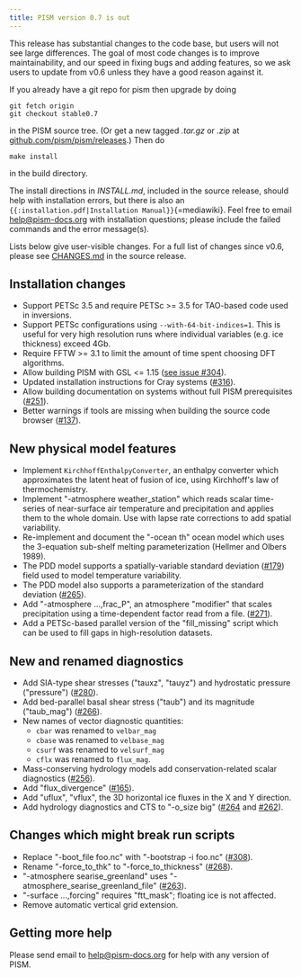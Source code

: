 ```yaml
---
title: PISM version 0.7 is out
---
```


This release has substantial changes to the code base, but users will
not see large differences. The goal of most code changes is to improve
maintainability, and our speed in fixing bugs and adding features, so we
ask users to update from v0.6 unless they have a good reason against it.

If you already have a git repo for pism then upgrade by doing

    git fetch origin
    git checkout stable0.7

in the PISM source tree. (Or get a new tagged *.tar.gz* or *.zip* at
[github.com/pism/pism/releases](https://github.com/pism/pism/releases).)
Then do

    make install

in the build directory.

The install directions in *INSTALL.md*, included in the source release,
should help with installation errors, but there is also an
`{{:installation.pdf|Installation Manual}}`{=mediawiki}. Feel free to
email [help@pism-docs.org](help@pism-docs.org) with
installation questions; please include the failed commands and the error
message(s).

Lists below give user-visible changes. For a full list of changes since
v0.6, please see
[CHANGES.md](https://github.com/pism/pism/blob/stable0.7/CHANGES.md)
in the source release.

## Installation changes


* Support PETSc 3.5 and require PETSc >= 3.5 for TAO-based code used in inversions.
* Support PETSc configurations using `--with-64-bit-indices=1`.  This is useful for very high resolution runs where individual variables (e.g. ice thickness) exceed 4Gb.
* Require FFTW >= 3.1 to limit the amount of time spent choosing DFT algorithms.
* Allow building PISM with GSL <= 1.15 ([see issue #304](https://github.com/pism/pism/issues/304)).
* Updated installation instructions for Cray systems  ([#316](https://github.com/pism/pism/issues/316)).
* Allow building documentation on systems without full PISM prerequisites ([#251](https://github.com/pism/pism/issues/251)).
* Better warnings if tools are missing when building the source code browser ([#137](https://github.com/pism/pism/issues/137)).

## New physical model features

* Implement `KirchhoffEnthalpyConverter`, an enthalpy converter which approximates the latent heat of fusion of ice, using Kirchhoff's law of thermochemistry.
* Implement "-atmosphere weather_station" which reads scalar time-series of near-surface air temperature and precipitation and applies them to the whole domain.  Use with lapse rate corrections to add spatial variability.
* Re-implement and document the "-ocean th" ocean model which uses the 3-equation sub-shelf melting parameterization (Hellmer and Olbers 1989).
* The PDD model supports a spatially-variable standard deviation ([#179](https://github.com/pism/pism/issues/179)) field used to model temperature variability.
* The PDD model also supports a parameterization of the standard deviation ([#265](https://github.com/pism/pism/issues/265)).
* Add "-atmosphere ...,frac_P", an atmosphere "modifier" that scales precipitation using a time-dependent factor read from a file. ([#271](https://github.com/pism/pism/issues/271)).
* Add a PETSc-based parallel version of the "fill_missing" script which can be used to fill gaps in high-resolution datasets.

## New and renamed diagnostics

* Add SIA-type shear stresses ("tauxz", "tauyz") and hydrostatic pressure ("pressure") ([#280](https://github.com/pism/pism/issues/280)).
* Add bed-parallel basal shear stress ("taub") and its magnitude ("taub_mag") ([#266](https://github.com/pism/pism/issues/266)).
* New names of vector diagnostic quantities:
   -   `cbar`  was renamed to `velbar_mag`
   -   `cbase` was renamed to `velbase_mag`
   -   `csurf` was renamed to `velsurf_mag`
   -   `cflx`  was renamed to `flux_mag`.
* Mass-conserving hydrology models add conservation-related scalar diagnostics ([#256](https://github.com/pism/pism/issues/256)).
* Add "flux_divergence" ([#165](https://github.com/pism/pism/issues/165)).
* Add "uflux", "vflux", the 3D horizontal ice fluxes in the X and Y direction.
* Add hydrology diagnostics and CTS to "-o_size big" ([#264](https://github.com/pism/pism/issues/264) and [#262](https://github.com/pism/pism/issues/262)).

## Changes which might break run scripts

* Replace "-boot_file foo.nc" with "-bootstrap -i foo.nc" ([#308](https://github.com/pism/pism/issues/308)).
* Rename "-force_to_thk" to "-force_to_thickness" ([#268](https://github.com/pism/pism/issues/268)).
* "-atmosphere searise_greenland" uses "-atmosphere_searise_greenland_file" ([#263](https://github.com/pism/pism/issues/263)).
* "-surface ...,forcing" requires "ftt_mask"; floating ice is not affected.
* Remove automatic vertical grid extension.

## Getting more help

Please send email to [help@pism-docs.org](help@pism-docs.org) for help
with any version of PISM.
